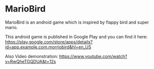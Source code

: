 # MarioBird
MarioBird is an android game which is inspired by flappy bird and super mario.

This android game is published in Google Play and you can find it here:
https://play.google.com/store/apps/details?id=app.example.com.morriobird&hl=en_US

Also Video demonstration:
https://www.youtube.com/watch?v=RwQheTGQDUA&t=12s
